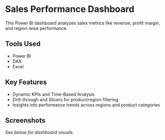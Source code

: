# Sales Performance Dashboard

This Power BI dashboard analyzes sales metrics like revenue, profit margin, and region-wise performance.

## Tools Used
- Power BI
- DAX
- Excel

## Key Features
- Dynamic KPIs and Time-Based Analysis
- Drill-through and Slicers for product/region filtering
- Insights into performance trends across regions and product categories

## Screenshots
*See below for dashboard visuals*

